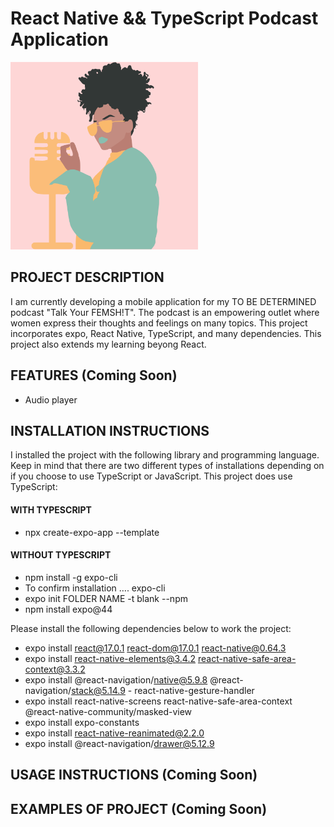 # React Native && TypeScript Podcast Application

<img src='assets\logo.png' alt='brand logo' width='300px' />

## PROJECT DESCRIPTION
I am currently developing a mobile application for my TO BE DETERMINED podcast "Talk Your FEMSH!T". The podcast is an empowering outlet where women express their thoughts and feelings on many topics. This project incorporates expo, React Native, TypeScript, and many dependencies. This project also extends my learning beyong React. 

## FEATURES (Coming Soon)
- Audio player

## INSTALLATION INSTRUCTIONS
I installed the project with the following library and programming language. Keep in mind that there are two different types of installations depending on if you choose to use TypeScript or JavaScript. This project does use TypeScript: 

#### WITH TYPESCRIPT
- npx create-expo-app --template

#### WITHOUT TYPESCRIPT
- npm install -g expo-cli
- To confirm installation …. expo-cli
- expo init FOLDER NAME -t blank --npm
- npm install expo@44

Please install the following dependencies below to work the project:

- expo install react@17.0.1 react-dom@17.0.1 react-native@0.64.3
- expo install react-native-elements@3.4.2 react-native-safe-area-context@3.3.2
- expo install @react-navigation/native@5.9.8 @react-navigation/stack@5.14.9 - react-native-gesture-handler
- expo install react-native-screens react-native-safe-area-context @react-native-community/masked-view
- expo install expo-constants
- expo install react-native-reanimated@2.2.0
- expo install @react-navigation/drawer@5.12.9

## USAGE INSTRUCTIONS (Coming Soon)

## EXAMPLES OF PROJECT (Coming Soon)

